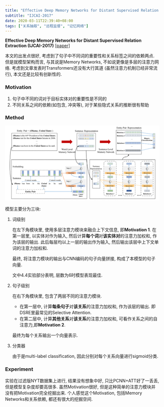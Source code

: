```yaml
---
title: "Effective Deep Memory Networks for Distant Supervised Relation Extraction"
subtitle: "IJCAI-2017"
date: 2020-03-11T22:39:40+08:00
tags: ["关系抽取", "远程监督", "记忆网络"]
---
```


**Effective Deep Memory Networks for Distant Supervised Relation Extraction (IJCAI-2017)** [[paper]](https://www.ijcai.org/Proceedings/2017/0559.pdf)

本文的出发点很好, 考虑到了句子中不同词的重要性和关系标签之间的依赖两点. 但是就模型架构而言, 与其说是Memory Networks, 不如说更像是多层的注意力网络. 考虑到文章发表时Transformers还没有大行其道 (虽然注意力机制已经非常流行), 本文还是比较有创新性的.

### Motivation
1. 句子中不同的词对于目标实体对的重要性是不同的
2. 不同关系之间的依赖(如包含, 冲突等), 对于某些隐式关系的推断很有帮助
   
### Method

![模型框架图](/images/feng2019effective.png)

模型主要分为三块:

1. 词级别
   
   在左下角模块里, 使用多层注意力模块来融合上下文信息, 即**Motivation 1**. 
   在第一层里, 以实体对作为输入, 然后计算**每个词**对**该实体对**的注意力加权和, 作为该层的输出.
   此后每层均以上一层的输出作为输入, 然后输出该层中上下文单词的注意力加权和.
   
   最终, 将注意力模块的输出与CNN编码的句子向量拼接, 构成了本模型的句子向量.
   
   文中4.4实验部分表明, 层数为6时模型表现最佳.

2. 句子级别
   
   在右下角模块里, 包含了两层不同的注意力模块.

    * 在第一层中, 计算**每条句子**对**该关系**的注意力加权和, 作为该层的输出. 即DSRE里最常见的Selective Attention.
    * 在第二层中, 计算**其他关系**对**该关系**的注意力加权和, 可看作关系之间的自注意力,即**Motivation 2**. 
  
   最终为每个关系输出一个向量表示.

3. 分类器
   
   由于是multi-label classification, 因此分别对每个关系向量进行sigmoid分类.

### Experiment

实验在过滤版NYT数据集上进行, 结果没有想象中好, 只比PCNN+ATT好了一丢丢, 但是模型复杂度却要高很多. 虽然Motivation很好, 但是这种简单的注意力模块并没有把Motivation完全挖掘出来. 个人感觉这个Motivation, 包括Memory Networks和关系依赖, 都还有很大的挖掘空间.